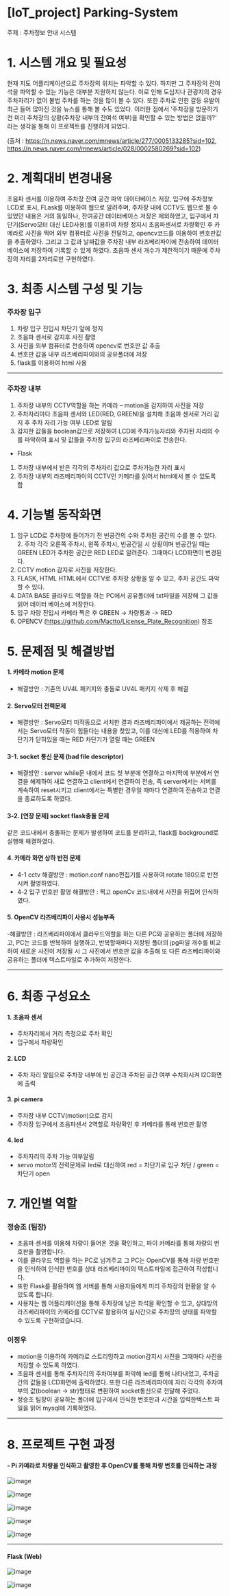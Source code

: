 # [IoT_project] Parking-System

주제 : 주차정보 안내 시스템

# 1. 시스템 개요 및 필요성
현재 지도 어플리케이션으로 주차장의 위치는 파악할 수 있다. 하지만 그 주차장의 잔여석을 파악할 수 있는 기능은 대부분 지원하지 않는다. 
이로 인해 도심지나 관광지의 경우 주차자리가 없어 불법 주차를 하는 것을 많이 볼 수 있다. 또한 주차로 인한 갈등 유발이 최근 들어 많아진 것을 뉴스를 통해 볼 수도 있었다. 
이러한 점에서 ‘주차장을 방문하기 전 미리 주차장의 상황(주차장 내부의 잔여석 여부)을 확인할 수 있는 방법은 없을까?’ 라는 생각을 통해 이 프로젝트를 진행하게 되었다.

(출처 : https://n.news.naver.com/mnews/article/277/0005133285?sid=102, https://n.news.naver.com/mnews/article/028/0002580269?sid=102)

# 2. 계획대비 변경내용
초음파 센서를 이용하여 주차장 잔여 공간 파악 데이터베이스 저장, 입구에 주차정보 LCD로 표시, FLask를 이용하여 웹으로 알려주며, 주차장 내에 CCTV도 웹으로 볼 수 있었던 내용은 거의 동일하나, 잔여공간 데이터베이스 저장은 제외하였고, 입구에서 차단기(Servo모터 대신 LED사용)를 이용하여 차량 정지시 초음파센서로 차량확인 후 카메라로 사진을 찍어 외부 컴퓨터로 사진을 전달하고, opencv코드를 이용하여 번호판값을 추출하였다. 그리고 그 값과
날짜값을 주차장 내부 라즈베리파이에 전송하여 데이터베이스에 저장하여 기록할 수 있게 하였다. 초음파 센서 개수가 제한적이기 때문에 주차장의 자리를 2자리로만 구현하였다. 

# 3. 최종 시스템 구성 및 기능

### 주차장 입구
1. 차량 입구 진입시 차단기 앞에 정지
2. 초음파 센서로 감지후 사진 촬영
3. 사진을 외부 컴퓨터로 전송하여 opencv로 번호판 값 추출
4. 번호판 값을 내부 라즈베리파이와의 공유폴더에 저장
5. flask를 이용하여 html 사용

---------------------------------------------------

### 주차장 내부
1. 주차장 내부의 CCTV역할을 하는 카메라 – motion을 감지하여 사진을 저장
2. 주차자리마다 초음파 센서와 LED(RED, GREEN)을 설치해 초음파 센서로 거리 감지 후
 주차 자리 가능 여부 LED로 알림
3. 감지한 값들을 boolean값으로 저장하여 LCD에 주차가능자리와 주차된 자리의 수를 파악하여
 표시 및 값들을 주차장 입구의 라즈베리파이로 전송한다.
- Flask
1. 주차장 내부에서 받은 각각의 주차자리 값으로 주차가능한 자리 표시
2. 주차장 내부의 라즈베리파이의 CCTV인 카메라를 읽어서 html에서 볼 수 있도록 함


# 4. 기능별 동작화면
1. 입구
LCD로 주차장에 들어가기 전 빈공간의 수와 주차된 공간의 수를 볼 수 있다. 2. 주차
각각 오른쪽 주차시, 왼쪽 주차시, 빈공간일 시 상황이며 빈공간일 때는
GREEN LED가 주차한 공간은 RED LED로 알려준다. 그때마다 LCD화면이 변경된다.
3. CCTV
motion 감지로 사진을 저장한다.
4. FLASK, HTML
HTML에서 CCTV로 주차장 상황을 알 수 있고, 주차 공간도 파악할 수 있다.
5. DATA BASE
클라우드 역할을 하는 PC에서 공유폴더에 txt파일을 저장해 그 값을 읽어 데이터 베이스에 저장한다.
6. 입구
차량 진입시 카메라 찍은 후 GREEN -> 차량통과 -> RED
7. OPENCV (https://github.com/Mactto/License_Plate_Recognition) 참조


# 5. 문제점 및 해결방법
#### 1. 카메라 motion 문제
- 해결방안 : 기존의 UV4L 패키지와 충돌로 UV4L 패키지 삭제 후 해결

#### 2. Servo모터 전력문제
- 해결방안 : Servo모터 미작동으로 서치한 결과 라즈베리파이에서 제공하는 전력에서는 Servo모터
작동이 힘들다는 내용을 찾았고, 이를 대신에 LED를 적용하여
차단기가 닫혀있을 때는 RED
차단기가 열릴 때는 GREEN

#### 3-1. socket 통신 문제 (bad file descriptor)
- 해결방안 : server while문 내에서 코드 첫 부분에 연결하고 마지막에 부분에서 연결을 해제하여 새로 연결하고 client에서 연결하여 전송, 즉 server에서는 서버를 계속하여 reset시키고 client에서는 특별한 경우일 때마다 연결하여 전송하고 연결을 종료하도록 하였다. 

#### 3-2. [연장 문제] socket flask충돌 문제
같은 코드내에서 충돌하는 문제가 발생하여 코드를 분리하고, flask를 background로 실행해 해결하였다.

#### 4. 카메라 화면 상하 반전 문제
- 4-1 cctv 해결방안 : motion.conf nano편집기를 사용하여 rotate 180으로 반전시켜 촬영하였다. 
- 4-2 입구 번호판 촬영 해결방안 : 찍고 openCv 코드내에서 사진을 뒤집어 인식하였다. 

#### 5. OpenCV 라즈베리파이 사용시 성능부족
-해결방안 : 라즈베리파이에서 클라우드역할을 하는 다른 PC와 공유하는 폴더에 저장하고, PC는 코드를 반복하여 실행하고, 반복할때마다 저장된 폴더의 jpg파일 개수를 비교하여 새로운 사진이 저장될 시 그 사진에서 번호판 값을 추출해 또 다른 라즈베리파이와 공유하는 폴더에 텍스트파일로 추가하여 저장한다.

------------------------------------


# 6. 최종 구성요소

#### 1. 초음파 센서
 - 주차자리에서 거리 측정으로 주차 확인
 - 입구에서 차량확인

#### 2. LCD
 - 주차 자리 알림으로 주차장 내부에 빈 공간과 주차된 공간 여부 수치화시켜 I2C화면에 출력
 
#### 3. pi camera
 - 주차장 내부 CCTV(motion)으로 감지
 - 주차장 입구에서 초음파센서 2역할로 차량확인 후 카메라를 통해 번호판 촬영

#### 4. led
 - 주차자리의 주차 가능 여부알림
 - servo motor의 전력문제로 led로 대신하여 red = 차단기로 입구 차단 / green = 차단기 open


# 7. 개인별 역할
### 정승조 (팀장)
- 초음파 센서를 이용해 차량이 들어온 것을 확인하고, 파이 카메라를 통해 차량의 번호판을 촬영합니다.
- 이를 클라우드 역할을 하는 PC로 넘겨주고 그 PC는 OpenCV를 통해 차량 번호판을 인식하여 인식한 번호를 상대 라즈베리파이의 텍스트파일에 접근하여 작성합니다.
- 또한 Flask를 활용하여 웹 서버를 통해 사용자들에게 미리 주차장의 현황을 알 수 있도록 합니다. 
- 사용자는 웹 어플리케이션을 통해 주차장에 남은 좌석을 확인할 수 있고, 상대방의 라즈베리파이의 카메라를 CCTV로 활용하여 실시간으로 주차장의 상태를 파악할 수 있도록 구현하였습니다.

### 이정우
- motion을 이용하여 카메라로 스트리밍하고 motion감지시 사진을 그때마다 사진을 저장할 수 있도록 하였다. 
- 초음파 센서를 통해 주차자리의 주차여부를 파악해 led를 통해 나타내었고, 주차공간의 값들을 LCD화면에 출력하였다. 또한 다른 라즈베리파이에 자리 각각의 주차여부의 값(boolean -> str)형태로 변환하여 socket통신으로 전달해 주었다. 
- 정승조 팀장이 공유하는 폴더에 입구에서 인식한 번호판과 시간을 입력한텍스트 파일을 읽어 mysql에 기록하였다. 


---------------------------------------------
# 8. 프로젝트 구현 과정

#### - Pi 카메라로 차량을 인식하고 촬영한 후 OpenCV를 통해 차량 번호를 인식하는 과정

![image](https://user-images.githubusercontent.com/84575041/210685588-6bf0e412-3795-4727-8488-369a2700347d.png)


![image](https://user-images.githubusercontent.com/84575041/210685601-3105f724-6d48-4b76-9128-5929eff38bbc.png)

![image](https://user-images.githubusercontent.com/84575041/210685742-463688b0-ba43-4952-8c7c-fe702d8574f9.png)

![image](https://user-images.githubusercontent.com/84575041/210685747-7f08ae7d-a881-4f40-a945-f7ed2716496b.png)

![image](https://user-images.githubusercontent.com/84575041/210685751-8a6d9e23-c6ac-4407-a176-6b36b75ee089.png)

--------------------------------------------------------------------------------------

#### Flask (Web)
![image](https://user-images.githubusercontent.com/84575041/210685829-7ba53eaf-c2c0-4599-98b2-d61d6293b7d6.png)

![image](https://user-images.githubusercontent.com/84575041/210685833-162ba5ff-c941-4458-9e65-4ddca3ee3f96.png)

